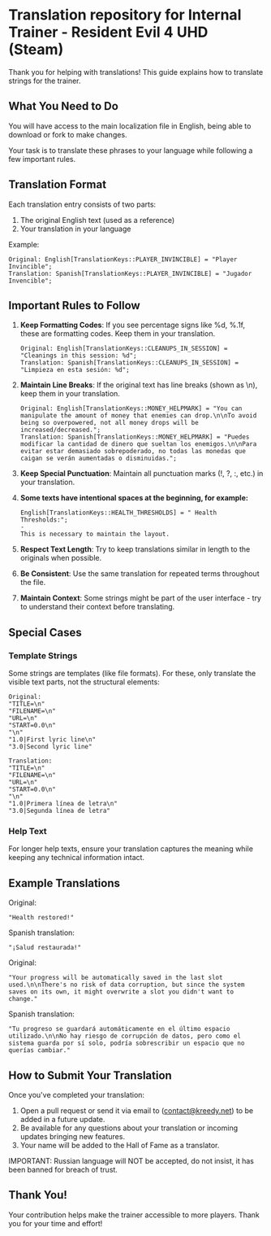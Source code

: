 # Translation repository for Internal Trainer - Resident Evil 4 UHD (Steam)

Thank you for helping with translations! This guide explains how to translate strings for the trainer.

## What You Need to Do

You will have access to the main localization file in English, being able to download or fork to make changes.

Your task is to translate these phrases to your language while following a few important rules.

## Translation Format

Each translation entry consists of two parts:
1. The original English text (used as a reference)
2. Your translation in your language

Example:
```
Original: English[TranslationKeys::PLAYER_INVINCIBLE] = "Player Invincible";
Translation: Spanish[TranslationKeys::PLAYER_INVINCIBLE] = "Jugador Invencible";
```

## Important Rules to Follow

1. **Keep Formatting Codes**: If you see percentage signs like %d, %.1f, these are formatting codes. Keep them in your translation.
   ```
   Original: English[TranslationKeys::CLEANUPS_IN_SESSION] = "Cleanings in this session: %d";
   Translation: Spanish[TranslationKeys::CLEANUPS_IN_SESSION] = "Limpieza en esta sesión: %d";
   ```

2. **Maintain Line Breaks**: If the original text has line breaks (shown as \n), keep them in your translation.
   ```
   Original: English[TranslationKeys::MONEY_HELPMARK] = "You can manipulate the amount of money that enemies can drop.\n\nTo avoid being so overpowered, not all money drops will be increased/decreased.";
   Translation: Spanish[TranslationKeys::MONEY_HELPMARK] = "Puedes modificar la cantidad de dinero que sueltan los enemigos.\n\nPara evitar estar demasiado sobrepoderado, no todas las monedas que caigan se verán aumentadas o disminuidas.";
   ```

3. **Keep Special Punctuation**: Maintain all punctuation marks (!, ?, :, etc.) in your translation.

4. **Some texts have intentional spaces at the beginning, for example:**
   ```
   English[TranslationKeys::HEALTH_THRESHOLDS] = " Health Thresholds:";
   -
   This is necessary to maintain the layout.
   ```

5. **Respect Text Length**: Try to keep translations similar in length to the originals when possible.

6. **Be Consistent**: Use the same translation for repeated terms throughout the file.

7. **Maintain Context**: Some strings might be part of the user interface - try to understand their context before translating.

## Special Cases

### Template Strings
Some strings are templates (like file formats). For these, only translate the visible text parts, not the structural elements:

```
Original:
"TITLE=\n"
"FILENAME=\n"
"URL=\n"
"START=0.0\n"
"\n"
"1.0|First lyric line\n"
"3.0|Second lyric line"

Translation:
"TITLE=\n"
"FILENAME=\n"
"URL=\n"
"START=0.0\n"
"\n"
"1.0|Primera línea de letra\n"
"3.0|Segunda línea de letra"
```

### Help Text
For longer help texts, ensure your translation captures the meaning while keeping any technical information intact.

## Example Translations

Original:
```
"Health restored!"
```

Spanish translation:
```
"¡Salud restaurada!"
```

Original:
```
"Your progress will be automatically saved in the last slot used.\n\nThere's no risk of data corruption, but since the system saves on its own, it might overwrite a slot you didn't want to change."
```

Spanish translation:
```
"Tu progreso se guardará automáticamente en el último espacio utilizado.\n\nNo hay riesgo de corrupción de datos, pero como el sistema guarda por sí solo, podría sobrescribir un espacio que no querías cambiar."
```

## How to Submit Your Translation

Once you've completed your translation:
1. Open a pull request or send it via email to (contact@kreedy.net) to be added in a future update.
2. Be available for any questions about your translation or incoming updates bringing new features.
3. Your name will be added to the Hall of Fame as a translator.

IMPORTANT: Russian language will NOT be accepted, do not insist, it has been banned for breach of trust.

## Thank You!

Your contribution helps make the trainer accessible to more players. Thank you for your time and effort!
